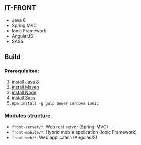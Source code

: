 IT-FRONT
--------
- Java 8
- Spring MVC
- Ionic Framework
- AngularJS
- SASS


## Build

### Prerequisites:

1. [install Java 8](http://www.oracle.com/technetwork/java/javase/downloads/index-jsp-138363.html)
1. [install Maven](http://maven.apache.org/download.cgi)
2. [install Node](http://nodejs.org/download/)
3. [install Sass](http://sass-lang.com/install)
4. `npm install -g gulp bower cordova ionic`

### Modules structure

* `front-server/*`: Web rest server (Spring-MVC)
* `front-mobile/*`: Hybrid mobile application (Ionic Framework)
* `front-web/*`: Web application (AngularJS)

